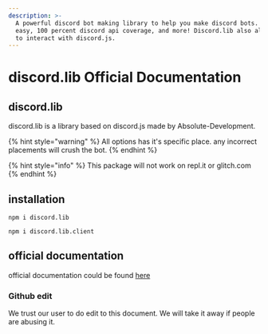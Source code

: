 ```yaml
---
description: >-
  A powerful discord bot making library to help you make discord bots. Super
  easy, 100 percent discord api coverage, and more! Discord.lib also allows you
  to interact with discord.js.
---
```


# discord.lib Official Documentation

## discord.lib

discord.lib is a library based on discord.js made by Absolute-Development.

{% hint style="warning" %}
All options has it's specific place. any incorrect placements will crush the bot.
{% endhint %}

{% hint style="info" %}
This package will not work on repl.it or glitch.com
{% endhint %}

## installation

`npm i discord.lib`

`npm i discord.lib.client`

## official documentation

official documentation could be found [here](https://absolute-develop.gitbook.io/discord-lib)

### Github edit

We trust our user to do edit to this document. We will take it away if people are abusing it.

